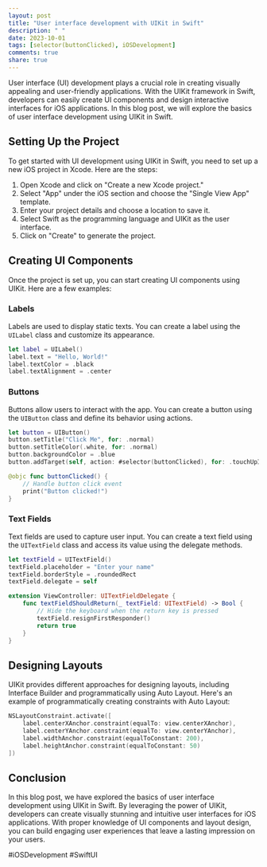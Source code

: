 ```yaml
---
layout: post
title: "User interface development with UIKit in Swift"
description: " "
date: 2023-10-01
tags: [selector(buttonClicked), iOSDevelopment]
comments: true
share: true
---
```


User interface (UI) development plays a crucial role in creating visually appealing and user-friendly applications. With the UIKit framework in Swift, developers can easily create UI components and design interactive interfaces for iOS applications. In this blog post, we will explore the basics of user interface development using UIKit in Swift.

## Setting Up the Project

To get started with UI development using UIKit in Swift, you need to set up a new iOS project in Xcode. Here are the steps:

1. Open Xcode and click on "Create a new Xcode project."
2. Select "App" under the iOS section and choose the "Single View App" template.
3. Enter your project details and choose a location to save it.
4. Select Swift as the programming language and UIKit as the user interface.
5. Click on "Create" to generate the project.

## Creating UI Components

Once the project is set up, you can start creating UI components using UIKit. Here are a few examples:

### Labels

Labels are used to display static texts. You can create a label using the `UILabel` class and customize its appearance.

```swift
let label = UILabel()
label.text = "Hello, World!"
label.textColor = .black
label.textAlignment = .center
```

### Buttons

Buttons allow users to interact with the app. You can create a button using the `UIButton` class and define its behavior using actions.

```swift
let button = UIButton()
button.setTitle("Click Me", for: .normal)
button.setTitleColor(.white, for: .normal)
button.backgroundColor = .blue
button.addTarget(self, action: #selector(buttonClicked), for: .touchUpInside)

@objc func buttonClicked() {
    // Handle button click event
    print("Button clicked!")
}
```

### Text Fields

Text fields are used to capture user input. You can create a text field using the `UITextField` class and access its value using the delegate methods.

```swift
let textField = UITextField()
textField.placeholder = "Enter your name"
textField.borderStyle = .roundedRect
textField.delegate = self

extension ViewController: UITextFieldDelegate {
    func textFieldShouldReturn(_ textField: UITextField) -> Bool {
        // Hide the keyboard when the return key is pressed
        textField.resignFirstResponder()
        return true
    }
}
```

## Designing Layouts

UIKit provides different approaches for designing layouts, including Interface Builder and programmatically using Auto Layout. Here's an example of programmatically creating constraints with Auto Layout:

```swift
NSLayoutConstraint.activate([
    label.centerXAnchor.constraint(equalTo: view.centerXAnchor),
    label.centerYAnchor.constraint(equalTo: view.centerYAnchor),
    label.widthAnchor.constraint(equalToConstant: 200),
    label.heightAnchor.constraint(equalToConstant: 50)
])
```

## Conclusion

In this blog post, we have explored the basics of user interface development using UIKit in Swift. By leveraging the power of UIKit, developers can create visually stunning and intuitive user interfaces for iOS applications. With proper knowledge of UI components and layout design, you can build engaging user experiences that leave a lasting impression on your users.

#iOSDevelopment #SwiftUI